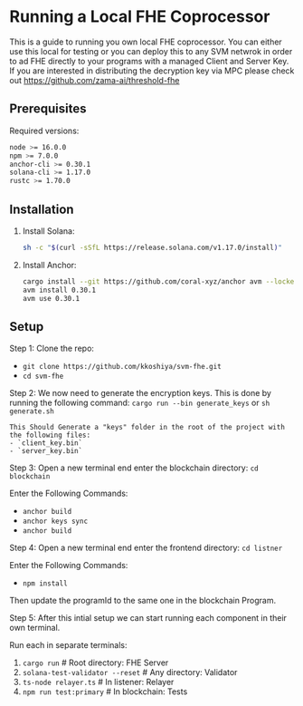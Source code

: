 # Running a Local FHE Coprocessor

This is a guide to running you own local FHE coprocessor. You can either use this local for testing or you can deploy this to any SVM netwrok in order to ad FHE directly to your programs with a managed Client and Server Key. If you are interested in distributing the decryption key via MPC please check out https://github.com/zama-ai/threshold-fhe

## Prerequisites

Required versions:
```bash
node >= 16.0.0
npm >= 7.0.0
anchor-cli >= 0.30.1
solana-cli >= 1.17.0
rustc >= 1.70.0
```

## Installation

1. Install Solana:
   ```bash
   sh -c "$(curl -sSfL https://release.solana.com/v1.17.0/install)"
   ```

2. Install Anchor:
   ```bash
   cargo install --git https://github.com/coral-xyz/anchor avm --locked --force
   avm install 0.30.1
   avm use 0.30.1
   ```

## Setup

Step 1: Clone the repo: 
   - `git clone https://github.com/kkoshiya/svm-fhe.git`
   - `cd svm-fhe`

Step 2: We now need to generate the encryption keys. This is done by running the following command: `cargo run --bin generate_keys` or `sh generate.sh`

    This Should Generate a "keys" folder in the root of the project with the following files:
    - `client_key.bin`
    - `server_key.bin`

Step 3: Open a new terminal end enter the blockchain directory: `cd blockchain`

   Enter the Following Commands:
   - `anchor build`
   - `anchor keys sync`
   - `anchor build`

Step 4: Open a new terminal end enter the frontend directory: `cd listner`

   Enter the Following Commands:
   - `npm install`

   Then update the programId to the same one in the blockchain Program.

Step 5: After this intial setup we can start running each component in their own terminal.

   Run each in separate terminals:

   1. `cargo run`                      # Root directory: FHE Server
   2. `solana-test-validator --reset`  # Any directory: Validator
   3. `ts-node relayer.ts`            # In listener: Relayer
   4. `npm run test:primary`          # In blockchain: Tests



